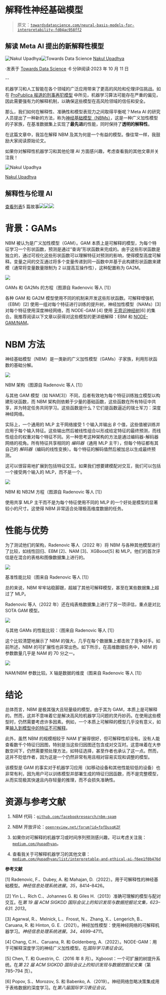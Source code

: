 # 解释性神经基础模型

> 原文：[`towardsdatascience.com/neural-basis-models-for-interpretability-fd04ac958ff2`](https://towardsdatascience.com/neural-basis-models-for-interpretability-fd04ac958ff2)

## 解读 Meta AI 提出的新解释性模型

[](https://medium.com/@upadhyan?source=post_page-----fd04ac958ff2--------------------------------)![Nakul Upadhya](https://medium.com/@upadhyan?source=post_page-----fd04ac958ff2--------------------------------)[](https://towardsdatascience.com/?source=post_page-----fd04ac958ff2--------------------------------)![Towards Data Science](https://towardsdatascience.com/?source=post_page-----fd04ac958ff2--------------------------------) [Nakul Upadhya](https://medium.com/@upadhyan?source=post_page-----fd04ac958ff2--------------------------------)

·发表于 [Towards Data Science](https://towardsdatascience.com/?source=post_page-----fd04ac958ff2--------------------------------) ·6 分钟阅读·2023 年 10 月 11 日

--

机器学习和人工智能在各个领域的广泛应用带来了更高的风险和伦理评估挑战。如在 [ProPublica 报道的刑事再犯模型](https://www.propublica.org/article/machine-bias-risk-assessments-in-criminal-sentencing) 中所见，机器学习算法可能存在严重的偏见，因此需要强有力的解释机制，以确保这些模型在高风险领域的信任和安全。

那么，我们如何在解释性、准确性和模型表现力之间取得平衡呢？Meta AI 的研究人员提出了一种新的方法，称为[神经基础模型（NBMs）](https://proceedings.neurips.cc/paper_files/paper/2022/hash/37da88965c016dca016514df0e420c72-Abstract-Conference.html)，这是一种广义加性模型的子家族，在基准数据集上实现了**最先进**的性能，同时保持了**透明的解释性**。

在这篇文章中，我旨在解释 NBM 及其为何是一个有益的模型。像往常一样，我鼓励大家阅读原始论文。

如果你对解释性机器学习和其他伦理 AI 方面感兴趣，考虑查看我的其他文章并关注我！

![Nakul Upadhya](img/e62aa67aa11cd0f9bcd1132257fc3773.png)

[Nakul Upadhya](https://medium.com/@upadhyan?source=post_page-----fd04ac958ff2--------------------------------)

## 解释性与伦理 AI

[查看列表](https://medium.com/@upadhyan/list/interpretable-and-ethical-ai-f6ee1f0b476d?source=post_page-----fd04ac958ff2--------------------------------)5 篇故事![](img/3718151c0f72303f3d1c71f54229bc98.png)![](img/eddb4279ebae7fc1ba79cf6dcc6ebd5a.png)![](img/7def8e23dad656929857f2a488b1f547.png)

# 背景：GAMs

NBM 被认为是广义加性模型（GAM）。GAM 本质上是可解释的模型，为每个特征学习一个形状函数，预测是通过“查询”形状函数来完成的。由于这些形状函数是独立的，通过可视化这些形状函数可以理解特征对预测的影响，使得模型高度可解释。变量之间的交互通过将多个变量传递到同一函数中并基于此构建形状函数来建模（通常将变量数量限制为 2 以提高互操作性），这种配置称为 GA2M。

![](img/742a70d6f2f1f6bd50d99c2bca1aab04.png)

GAMs 和 GA2Ms 的方程（图源自 Radenovic 等人 [1]）

各种 GAM 和 GA2M 模型使用不同的机制来开发这些形状函数。可解释增强机（EBM）[2] 使用一组对每个特征进行训练的提升树，神经加性模型（NAMs）[3] 对每个特征使用深度神经网络，而 NODE-GAM [4] 使用 [无意识神经树](https://medium.com/towards-data-science/node-tabular-focused-neural-trees-ee08c752fcd2)[6] 的集合。我推荐阅读以下文章以获得对这些模型的更详细解释：EBM 和 [NODE-GAM/NAM](https://medium.com/@chkchang21/interpretable-deep-learning-models-for-tabular-data-neural-gams-500c6ecc0122)。

# NBM 方法

神经基础模型（NBM）是一类新的广义加性模型（GAMs）子家族，利用形状函数的基础分解。

![](img/ca87a05f2e6c1c910d702e09e31938c9.png)

NBM 架构（图源自 Radenovic 等人 [1]）

与其他 GAM 模型（如 NAM[3]）不同，后者有效地为每个特征训练独立模型以构建形状函数，而 NBM 架构则依赖于少量的基础函数，这些函数在所有特征中共享，并为特定任务共同学习。这些函数是什么？它们是函数逼近的瑞士军刀：深度神经网络。

实际上，一个通用的 MLP 主干网络接受 1 个输入并输出 *B* 个值，这些值被训练并应用于每个输入特征。这些输出然后被线性组合以形成给定特征的最终预测，而线性组合的权重对每个特征不同。另一种思考这种架构的方法是通过编码器-解码器网络的视角。所有特征共享相同的 *编码器*（通用 MLP 主干），但每个特征都有其自己的 *解码器*（编码的线性变换）。每个特征的解码值然后被加总以生成最终预测。

这可以很容易地扩展到包括特征交互。如果我们想要建模配对交互，我们可以包括一个接受两个输入的 MLP，而不是一个。

![](img/223677c0fc646eb67ffc56c432711152.png)

NBM 和 NB2M 方程（图源自 Radenovic 等人 [1]）

使用共享 MLP 主干而不是为每个特征使用不同的 MLP 的一个好处是模型的显著较小的尺寸。这使得 NBM 非常适合处理极高维度数据的任务。

# 性能与优势

为了测试他们的架构，Radenovic 等人（2022 年）将 NBM 与各种其他模型进行了比较，如线性回归、EBM [2]、NAM [3]、XGBoost[5] 和 MLP。他们的首次评估是在混合的表格和图像数据集上进行的。

![](img/6627de5d6dd91ec42eea5363382b0db2.png)

基准性能比较（图来自 Radenovic 等人 [1]）

总的来说，NBM 牢牢站稳脚跟，超越了其他可解释模型，甚至在某些数据集上超过了 MLP。

Radenovic 等人（2022 年）还在纯表格数据集上进行了另一项评估，重点是对比 SOTA GAM 模型。

![](img/3d9dbebf2587c6c4e2e6d7d53019b098.png)

与其他 GAMs 的性能比较：（图来自 Radenovic 等人 [1]）

这个比较清楚地展示了 NBM 的强大，几乎在每个数据集上都击败了竞争对手。如前所述，NBM 的可扩展性也非常出色。如下所示，在高维数据任务中，NBM 的参数数量几乎是 NAM 的 70 分之一。

![](img/4cb1f55b382cb1d68c132d295e0fd895.png)

NAM/NBM 参数比较。X 轴是数据的维度（图来自 Radenovic 等人 [1]）

# 结论

总体而言，NBM 是极其强大且轻量级的模型，由于其为 GAM，本质上是可解释的。然而，这并不意味着它是解决高风险机器学习问题的灵丹妙药。在使用这些模型时，仍然需要考虑许多因素。例如，一个本质上可解释的模型几乎没有意义，如果[输入到模型中的特征不可解释](https://medium.com/towards-data-science/defining-interpretable-features-ebd7ed94897)。

此外，虽然 NBM 的规模相较于 NAM 扩展得很好，但可解释性却没有。没有人能查看数千个特征归因图，特别是当这些归因图还包含成对交互时。这意味着在大参数空间下，仍然需要预处理方法，如特征选择，甚至作者也承认了这一点。然而，这并不贬低作者，因为这是一个仍然非常有用且相对容易实现和调整的模型。

该模型是 GAM 的事实对于机器学习应用（如移动设备和其他性能较低的设备）也非常有利，因为用户可以训练模型并部署生成的特征归因函数，而不是完整模型，从而实现极其快速且内存轻量的推理，而不会损失准确性。

# 资源与参考文献

1.  NBM 代码：[`github.com/facebookresearch/nbm-spam`](https://github.com/facebookresearch/nbm-spam)

1.  NBM 开放评论：[`openreview.net/forum?id=fpfDusqKZF`](https://openreview.net/forum?id=fpfDusqKZF)

1.  如果你对可解释的机器学习或时间序列预测感兴趣，可以考虑关注我：[`medium.com/@upadhyan`](https://medium.com/@upadhyan)。

1.  查看我关于可解释机器学习的其他文章：[`medium.com/@upadhyan/list/interpretable-and-ethical-ai-f6ee1f0b476d`](https://medium.com/@upadhyan/list/interpretable-and-ethical-ai-f6ee1f0b476d)

**参考文献**

[1] Radenovic, F.、Dubey, A. 和 Mahajan, D.（2022）。用于可解释性的神经基础模型。*神经信息处理系统进展*，*35*，8414–8426。

[2] Yin L.、Rich C.、Johannes G. 和 Giles H.（2013）准确可理解的模型与配对交互。在*第 19 届 ACM SIGKDD 国际会议上的知识发现与数据挖掘论文集，623–631\. 2013*。

[3] Agarwal, R.、Melnick, L.、Frosst, N.、Zhang, X.、Lengerich, B.、Caruana, R. 和 Hinton, G. E.（2021）。神经加性模型：使用神经网络的可解释机器学习。*神经信息处理系统进展*，*34*，4699–4711。

[4] Chang, C.H.、Caruana, R. 和 Goldenberg, A.（2022）。NODE-GAM：用于可解释深度学习的神经广义加性模型。在*国际学习表征会议*。

[5] Chen, T. 和 Guestrin, C.（2016 年 8 月）。Xgboost：一个可扩展的树提升系统。在*第 22 届 ACM SIGKDD 国际会议上的知识发现与数据挖掘论文集*（第 785–794 页）。

[6] Popov, S.、Morozov, S. 和 Babenko, A.（2019）。神经网络忽略决策集成用于表格数据的深度学习。在*第八届国际学习表征会议*。
